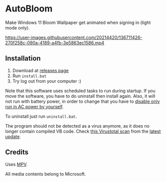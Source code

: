 # AutoBloom

Make Windows 11 Bloom Wallpaper get animated when signing in (light mode only).

https://user-images.githubusercontent.com/20214420/136711426-270f258c-090a-4189-a4fb-3e5863ec1586.mp4


## Installation

1. Download at [releases page](https://github.com/willnode/autobloom/releases)
2. Run `install.bat`
3. Try log out from your computer :)

Note that this software uses scheduled tasks to run during startup. If you move the software, you have to do uninstall then install again. Also, it will not run with battery power, in order to change that you have to [disable only run in AC power by yourself](https://stackoverflow.com/questions/9075564/change-settings-for-power-for-windows-scheduled-task).

To uninstall just run `uninstall.bat`.

The program should not be detected as a virus anymore, as it does no longer contain compiled VB code. Check [this Virustotal scan](https://www.virustotal.com/gui/file/c4d0e098ca71db2645097d6535b41835e1ed09184bd608d4a326f42f6e3de775?nocache=1) from the [latest update](/willnode/autobloom/pull/16).

## Credits

Uses [MPV](https://mpv.io).

All media contents belong to Microsoft.
